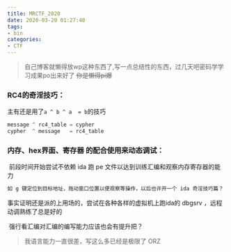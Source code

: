 ```yaml
---
title: MRCTF_2020
date: 2020-03-20 01:27:40
tags: 
- bin
categories:
- CTF
---
```

> 自己博客就懒得放wp这种东西了,写一点总结性的东西，过几天吧密码学学习成果po出来好了 <del>你是懒得pi爆</del>

### **RC4的奇淫技巧**：

主有还是用了`a ^ b ^ a  = b`的技巧 

```cpp
message ^ rc4_table = cypher 
cypher  ^ message   = rc4_table
```

### **内存、hex界面、寄存器 的配合使用来动态调试**：

​	前段时间开始尝试不依赖 ida 跑 pe 文件以达到训练汇编和观察内存寄存器的能力
```cpp
如 g 键定位到目标地址，拖动窗口位置以便观察等操作，以后也许开一个 ida 奇淫技巧篇？（x）
```
事实证明还是派的上用场的，尝试在各种各样的虚拟机上跑ida的 dbgsrv ，远程动调熟练了总是好的

​	强行看汇编对汇编的编写能力应该也会有提升把？

> 我语言能力一直很差，写这么多已经是极限了 ORZ

